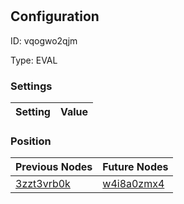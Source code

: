 # <nil>
## Configuration
ID:  vqogwo2qjm

Type: EVAL 


### Settings
| Setting | Value  |
| :------------------------ | ---------------------------------------- |
 




### Position
| Previous Nodes | Future Nodes |
| :------------- | ------------ |
| [3zzt3vrb0k](./3zzt3vrb0k.md) | [w4i8a0zmx4](./w4i8a0zmx4.md) |